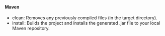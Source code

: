 #### Maven
- clean: Removes any previously compiled files (in the target directory).
- install: Builds the project and installs the generated .jar file to your local Maven repository.